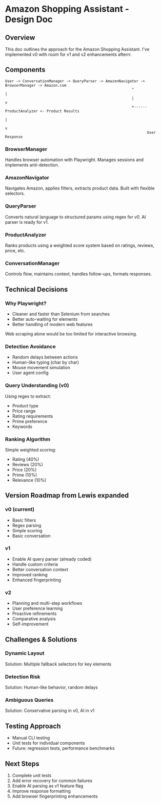 # Amazon Shopping Assistant - Design Doc

## Overview

This doc outlines the approach for the Amazon Shopping Assistant. I've implemented v0 with room for v1 and v2 enhancements afterrr.

## Components

```
User -> ConversationManager -> QueryParser -> AmazonNavigator -> BrowserManager -> Amazon.com
                                                          ^                              |
                                                          |                              v
                                                          +------ ProductAnalyzer <- Product Results
                                                                       |
                                                                       v
                                                                 User Response
```

### BrowserManager
Handles browser automation with Playwright. Manages sessions and implements anti-detection.

### AmazonNavigator
Navigates Amazon, applies filters, extracts product data. Built with flexible selectors.

### QueryParser
Converts natural language to structured params using regex for v0. AI parser is ready for v1.

### ProductAnalyzer
Ranks products using a weighted score system based on ratings, reviews, price, etc.

### ConversationManager
Controls flow, maintains context, handles follow-ups, formats responses.

## Technical Decisions

### Why Playwright?
- Cleaner and faster than Selenium from searches
- Better auto-waiting for elements
- Better handling of modern web features

Web scraping alone would be too limited for interactive browsing.

### Detection Avoidance
- Random delays between actions
- Human-like typing (char by char)
- Mouse movement simulation
- User agent config

### Query Understanding (v0)
Using regex to extract:
- Product type
- Price range
- Rating requirements
- Prime preference
- Keywords

### Ranking Algorithm
Simple weighted scoring:
- Rating (40%)
- Reviews (20%) 
- Price (20%)
- Prime (10%)
- Relevance (10%)

## Version Roadmap from Lewis expanded

### v0 (current)
- Basic filters
- Regex parsing
- Simple scoring
- Basic conversation

### v1 
- Enable AI query parser (already coded)
- Handle custom criteria
- Better conversation context
- Improved ranking
- Enhanced fingerprinting

### v2
- Planning and multi-step workflows
- User preference learning
- Proactive refinements
- Comparative analysis
- Self-improvement

## Challenges & Solutions

### Dynamic Layout
Solution: Multiple fallback selectors for key elements

### Detection Risk
Solution: Human-like behavior, random delays

### Ambiguous Queries
Solution: Conservative parsing in v0, AI in v1

## Testing Approach

- Manual CLI testing
- Unit tests for individual components
- Future: regression tests, performance benchmarks

## Next Steps

1. Complete unit tests 
2. Add error recovery for common failures
3. Enable AI parsing as v1 feature flag
4. Improve response formatting
5. Add browser fingerprinting enhancements